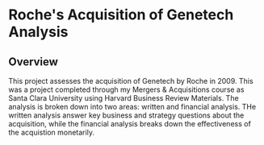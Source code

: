 # Roche's Acquisition of Genetech Analysis

## Overview 

This project assesses the acquisition of Genetech by Roche in 2009. This was a project completed through my Mergers &amp; Acquisitions course as Santa Clara University using Harvard Business Review Materials. The analysis is broken down into two areas: written and financial analysis. THe written analysis answer key business and strategy questions about the acquisition, while the financial analysis breaks down the effectiveness of the acquistion monetarily. 
